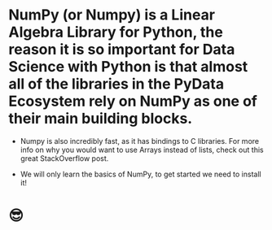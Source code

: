 # NumPy (or Numpy) is a Linear Algebra Library for Python, the reason it is so important for Data Science with Python is that almost all of the libraries in the PyData Ecosystem rely on NumPy as one of their main building blocks.

* Numpy is also incredibly fast, as it has bindings to C libraries. For more info on why you would want to use Arrays instead of lists, check out this great StackOverflow post.

* We will only learn the basics of NumPy, to get started we need to install it!
# 😎
